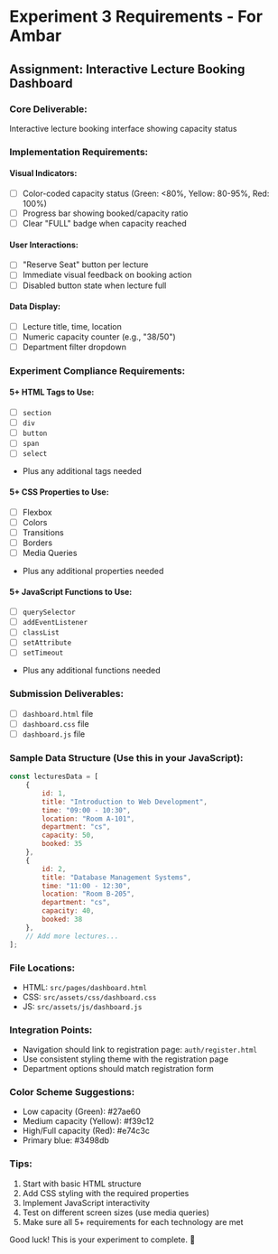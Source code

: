 # Experiment 3 Requirements - For Ambar

## Assignment: Interactive Lecture Booking Dashboard

### Core Deliverable:
Interactive lecture booking interface showing capacity status

### Implementation Requirements:

#### Visual Indicators:
- [ ] Color-coded capacity status (Green: <80%, Yellow: 80-95%, Red: 100%)
- [ ] Progress bar showing booked/capacity ratio
- [ ] Clear "FULL" badge when capacity reached

#### User Interactions:
- [ ] "Reserve Seat" button per lecture
- [ ] Immediate visual feedback on booking action
- [ ] Disabled button state when lecture full

#### Data Display:
- [ ] Lecture title, time, location
- [ ] Numeric capacity counter (e.g., "38/50")
- [ ] Department filter dropdown

### Experiment Compliance Requirements:

#### 5+ HTML Tags to Use:
- [ ] `section`
- [ ] `div`
- [ ] `button`
- [ ] `span`
- [ ] `select`
- Plus any additional tags needed

#### 5+ CSS Properties to Use:
- [ ] Flexbox
- [ ] Colors
- [ ] Transitions
- [ ] Borders
- [ ] Media Queries
- Plus any additional properties needed

#### 5+ JavaScript Functions to Use:
- [ ] `querySelector`
- [ ] `addEventListener`
- [ ] `classList`
- [ ] `setAttribute`
- [ ] `setTimeout`
- Plus any additional functions needed

### Submission Deliverables:
- [ ] `dashboard.html` file
- [ ] `dashboard.css` file
- [ ] `dashboard.js` file

### Sample Data Structure (Use this in your JavaScript):
```javascript
const lecturesData = [
    {
        id: 1,
        title: "Introduction to Web Development",
        time: "09:00 - 10:30",
        location: "Room A-101",
        department: "cs",
        capacity: 50,
        booked: 35
    },
    {
        id: 2,
        title: "Database Management Systems",
        time: "11:00 - 12:30",
        location: "Room B-205",
        department: "cs",
        capacity: 40,
        booked: 38
    },
    // Add more lectures...
];
```

### File Locations:
- HTML: `src/pages/dashboard.html`
- CSS: `src/assets/css/dashboard.css`
- JS: `src/assets/js/dashboard.js`

### Integration Points:
- Navigation should link to registration page: `auth/register.html`
- Use consistent styling theme with the registration page
- Department options should match registration form

### Color Scheme Suggestions:
- Low capacity (Green): #27ae60
- Medium capacity (Yellow): #f39c12
- High/Full capacity (Red): #e74c3c
- Primary blue: #3498db

### Tips:
1. Start with basic HTML structure
2. Add CSS styling with the required properties
3. Implement JavaScript interactivity
4. Test on different screen sizes (use media queries)
5. Make sure all 5+ requirements for each technology are met

Good luck! This is your experiment to complete. 🚀
